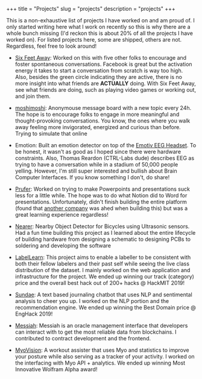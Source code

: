 +++
title = "Projects"
slug = "projects"
description = "projects"
+++
&nbsp;

This is a non-exhaustive list of projects I have worked on and am proud of. I only started writing here what I work on recently so this is why there are a whole bunch missing (I'd reckon this is about 20% of all the projects I have worked on). For listed projects here, some are shipped, others are not. Regardless, feel free to look around!
&nbsp;

* [Six Feet Away](https://sixfeet.chat/): Worked on this with five other folks to encourage and foster spontaneous conversations. Facebook is great but the activation energy it takes to start a conversation from scratch is way too high. Also, besides the green circle indicating they are active, there is no more insight into what friends are __ACTUALLY__ doing. With Six Feet Away, see what friends are doing, such as playing video games or working out, and join them.  
* [moshimoshi](https://moshimoshi.chat/): Anonymouse message board with a new topic every 24h. The hope is to encourage folks to engage in more meaningful and thought-provoking conversations. You know, the ones where you walk away feeling more invigorated, energized and curious than before. Trying to simulate that online
&nbsp;

* Emotion: Built an emotion detector on top of the [Emotiv EEG Headset](https://www.emotiv.com/epoc/). To be honest, it wasn't as good as I hoped since there were hardware constraints. Also, Thomas Reardon (CTRL-Labs dude) describes EEG as trying to have a conversation while in a stadium of 50,000 people yelling. However, I'm still super interested and bullish about Brain Computer Interfaces. If you know something I don't, do share!
&nbsp;

* [Prufer](https://prufer.io/): Worked on trying to make Powerpoints and presentations suck less for a little while. The hope was to do what Notion did to Word for presentations. Unfortunately, didn't finish building the entire platform (found that [another company](https://pitch.com/) was ahed when building this) but was a great learning experience regardless! 

* [Nearer](https://github.com/adityas129/298): Nearby Object Detector for Bicycles using Ultrasonic sensors. Had a fun time building this project as I learned about the entire lifecycle of building hardware from designing a schematic to designing PCBs to soldering and developing the software
&nbsp;

* [LabelLearn](https://devpost.com/software/doway): This project aims to enable a labeller to be consistent with both their fellow labelers and their past self while seeing the live class distribution of the dataset. I mainly worked on the web application and infrastructure for the project. We ended up winning our track (category) price and the overall best hack out of 200+ hacks @ HackMIT 2019!
&nbsp;

* [Sundae](https://devpost.com/software/sundae): A text based journaling chatbot that uses NLP and sentimental analysis to cheer you up. I worked on the NLP portion and the recommendation engine. We ended up winning the Best Domain price @ EngHack 2019!
&nbsp;

* [Messiah](https://devpost.com/software/messiah-ngp1x8): Messiah is an oracle management interface that developers can interact with to get the most reliable data from blockchains. I contributed to contract development and the frontend.
&nbsp;

* [MyoVision](https://devpost.com/software/myovision): A workout assister that uses Myo and statistics to improve your posture while also serving as a tracker of your activity. I worked on the interfacing with Myo API + analytics. We ended up winning Most Innovative Wolfram Alpha award!
&nbsp;
